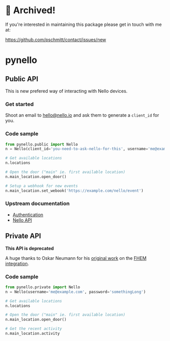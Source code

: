 # 🚮 Archived!

If you're interested in maintaining this package please get in touch with me at:

https://github.com/pschmitt/contact/issues/new

# pynello

## Public API

This is new prefered way of interacting with Nello devices.

### Get started

Shoot an email to hello@nello.io and ask them to generate a `client_id` for you.

### Code sample

```python
from pynello.public import Nello
n = Nello(client_id='you-need-to-ask-nello-for-this', username='me@example.com', password='somethingLong')

# Get available locations
n.locations

# Open the door ("main" ie. first available location)
n.main_location.open_door()

# Setup a webhook for new events
n.main_location.set_webook('https://example.com/nello/event')
```

### Upstream documentation

- [Authentication](https://nelloauth.docs.apiary.io)
- [Nello API](https://nellopublicapi.docs.apiary.io/)

## Private API

**This API is deprecated**

A huge thanks to Oskar Neumann for his [original work](https://forum.fhem.de/index.php/topic,75127.msg668871.html) on the [FHEM integration](https://fhem.de>).

### Code sample

```python
from pynello.private import Nello
n = Nello(username='me@example.com', password='somethingLong')

# Get available locations
n.locations

# Open the door ("main" ie. first available location)
n.main_location.open_door()

# Get the recent activity
n.main_location.activity
```

